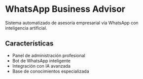 # WhatsApp Business Advisor

Sistema automatizado de asesoría empresarial vía WhatsApp con inteligencia artificial.

## Características

- Panel de administración profesional
- Bot de WhatsApp inteligente
- Integración con IA avanzada
- Base de conocimientos especializada
